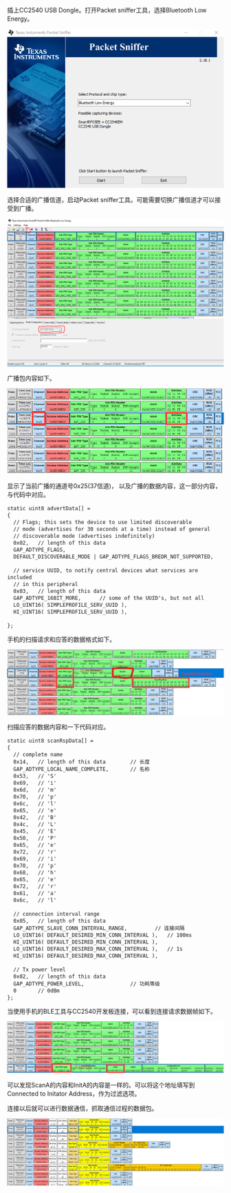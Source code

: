 插上CC2540 USB Dongle。打开Packet sniffer工具，选择Bluetooth Low Energy。

![7](picture\7.PNG)

选择合适的广播信道，启动Packet sniffer工具。可能需要切换广播信道才可以接受到广播。

![8](picture\8.PNG)

广播包内容如下。

![4](picture\4.png)

显示了当前广播的通道号0x25(37信道)， 以及广播的数据内容，这一部分内容，与代码中对应。

```
static uint8 advertData[] =
{
  // Flags; this sets the device to use limited discoverable
  // mode (advertises for 30 seconds at a time) instead of general
  // discoverable mode (advertises indefinitely)
  0x02,   // length of this data
  GAP_ADTYPE_FLAGS,
  DEFAULT_DISCOVERABLE_MODE | GAP_ADTYPE_FLAGS_BREDR_NOT_SUPPORTED,

  // service UUID, to notify central devices what services are included
  // in this peripheral
  0x03,   // length of this data
  GAP_ADTYPE_16BIT_MORE,      // some of the UUID's, but not all
  LO_UINT16( SIMPLEPROFILE_SERV_UUID ),
  HI_UINT16( SIMPLEPROFILE_SERV_UUID ),

};
```

手机的扫描请求和应答的数据格式如下。

![5](picture\5.jpg)

扫描应答的数据内容和一下代码对应。

```
static uint8 scanRspData[] =
{
  // complete name
  0x14,   // length of this data        // 长度
  GAP_ADTYPE_LOCAL_NAME_COMPLETE,       // 名称
  0x53,   // 'S'
  0x69,   // 'i'
  0x6d,   // 'm'
  0x70,   // 'p'
  0x6c,   // 'l'
  0x65,   // 'e'
  0x42,   // 'B'
  0x4c,   // 'L'
  0x45,   // 'E'
  0x50,   // 'P'
  0x65,   // 'e'
  0x72,   // 'r'
  0x69,   // 'i'
  0x70,   // 'p'
  0x68,   // 'h'
  0x65,   // 'e'
  0x72,   // 'r'
  0x61,   // 'a'
  0x6c,   // 'l'

  // connection interval range
  0x05,   // length of this data
  GAP_ADTYPE_SLAVE_CONN_INTERVAL_RANGE,         // 连接间隔
  LO_UINT16( DEFAULT_DESIRED_MIN_CONN_INTERVAL ),   // 100ms
  HI_UINT16( DEFAULT_DESIRED_MIN_CONN_INTERVAL ),
  LO_UINT16( DEFAULT_DESIRED_MAX_CONN_INTERVAL ),   // 1s
  HI_UINT16( DEFAULT_DESIRED_MAX_CONN_INTERVAL ),

  // Tx power level
  0x02,   // length of this data
  GAP_ADTYPE_POWER_LEVEL,               // 功耗等级
  0       // 0dBm
};
```

当使用手机的BLE工具与CC2540开发板连接，可以看到连接请求数据帧如下。

![6](picture\6.png)

可以发现ScanA的内容和InitA的内容是一样的。可以将这个地址填写到Connected to Initator Address，作为过滤选项。

连接以后就可以进行数据通信，抓取通信过程的数据包。

![9](picture\9.PNG)